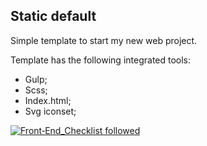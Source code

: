 Static default
----------------

Simple template to start my new web project.

Template has the following integrated tools:
- Gulp;
- Scss;
- Index.html;
- Svg iconset;

[![Front‑End_Checklist followed](https://img.shields.io/badge/Front‑End_Checklist-followed-brightgreen.svg)](https://github.com/thedaviddias/Front-End-Checklist/)
